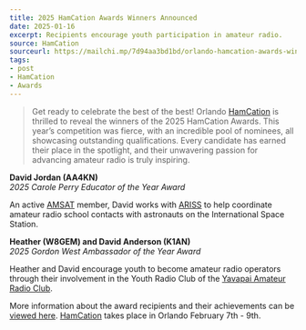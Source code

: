 ```yaml
---
title: 2025 HamCation Awards Winners Announced
date: 2025-01-16
excerpt: Recipients encourage youth participation in amateur radio.
source: HamCation
sourceurl: https://mailchi.mp/7d94aa3bd1bd/orlando-hamcation-awards-winners-announcement-17559253
tags:
- post
- HamCation
- Awards
---
```

> Get ready to celebrate the best of the best! Orlando [HamCation](https://www.hamcation.com/) is thrilled to reveal the winners of the 2025 HamCation Awards. This year’s competition was fierce, with an incredible pool of nominees, all showcasing outstanding qualifications. Every candidate has earned their place in the spotlight, and their unwavering passion for advancing amateur radio is truly inspiring.

**David Jordan (AA4KN)**   
*2025 Carole Perry Educator of the Year Award*

An active [AMSAT](https://www.amsat.org/) member, David works with [ARISS](https://www.ariss.org/) to help coordinate amateur radio school contacts with astronauts on the International Space Station.

**Heather (W8GEM) and David Anderson (K1AN)**   
*2025 Gordon West Ambassador of the Year Award*

Heather and David encourage youth to become amateur radio operators through their involvement in the Youth Radio Club of the [Yavapai Amateur Radio Club](https://www.w7yrc.org/).

More information about the award recipients and their achievements can be [viewed here](https://mailchi.mp/7d94aa3bd1bd/orlando-hamcation-awards-winners-announcement-17559253). [HamCation](https://www.hamcation.com/) takes place in Orlando February 7th - 9th.